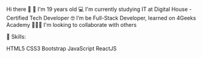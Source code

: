 Hi there 🙋
🎈 I'm 19 years old
💻 I'm currently studying IT at Digital House - Certified Tech Developer
🤓 I’m be Full-Stack Developer, learned on 4Geeks Academy
🧑‍🤝‍🧑 I'm looking to collaborate with others

🚀 Skills:

HTML5
CSS3
Bootstrap
JavaScript
ReactJS
